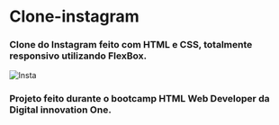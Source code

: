 # Clone-instagram

### Clone do Instagram feito com HTML e CSS, totalmente responsivo utilizando FlexBox.
![Insta](https://user-images.githubusercontent.com/76793266/124041157-b3f2d300-d9dc-11eb-8bf2-bb4be9aeb27d.png)
### Projeto feito durante o bootcamp HTML Web Developer da Digital innovation One. 
